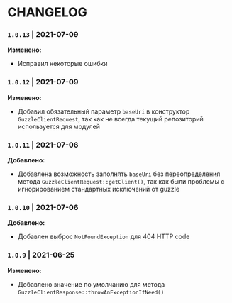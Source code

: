 # CHANGELOG

### `1.0.13` | 2021-07-09

**Изменено:**
- Исправил некоторые ошибки

### `1.0.12` | 2021-07-09

**Изменено:**
- Добавил обязательный параметр `baseUri` в конструктор `GuzzleClientRequest`, так как не всегда 
  текущий репозиторий используется для модулей

### `1.0.11` | 2021-07-06

**Добавлено:**
- Добавлена возможность заполнять `baseUri` без переопределения метода `GuzzleClientRequest::getClient()`,
так как были проблемы с игнорированием стандартных исключений от guzzle

### `1.0.10` | 2021-07-06

**Добавлено:**
- Добавлен выброс `NotFoundException` для 404 HTTP code


### `1.0.9` | 2021-06-25

**Изменено:**
- Добавлено значение по умолчанию для метода `GuzzleClientResponse::throwAnExceptionIfNeed()`

